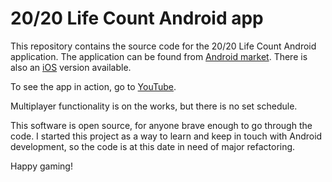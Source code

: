 20/20 Life Count Android app
============================

This repository contains the source code for the 20/20 Life Count Android
application. The application can be found from 
<a href="https://play.google.com/store/apps/details?id=com.minu.lifecount2020.app">Android market</a>.
There is also an <a href="https://itunes.apple.com/us/app/20-20-life-count/id649385525">iOS</a> version available.

To see the app in action, go to <a href="https://www.youtube.com/watch?v=sGwvA-BCxLs">YouTube</a>.

Multiplayer functionality is on the works, but there is no set schedule.

This software is open source, for anyone brave enough to go through the code. I started this project as a way to
learn and keep in touch with Android development, so the code is at this date in need of major refactoring.

Happy gaming!
